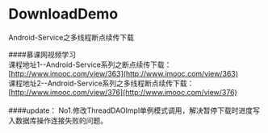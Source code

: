 # DownloadDemo
Android-Service之多线程断点续传下载

####慕课网视频学习<br>
课程地址1--Android-Service系列之断点续传下载：[http://www.imooc.com/view/363](http://www.imooc.com/view/363)  <br>
课程地址2--Android-Service系列之多线程断点续传下载：[http://www.imooc.com/view/376](http://www.imooc.com/view/376)  <br><br>
####update：
No1.修改ThreadDAOImpl单例模式调用，解决暂停下载时进度写入数据库操作连接失败的问题。<br>

